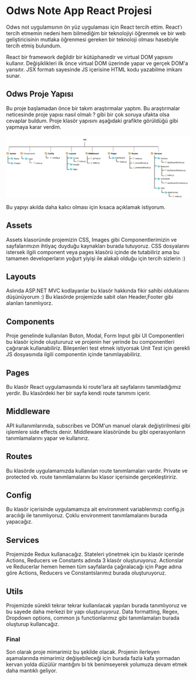 # Odws Note App React Projesi               

Odws not uygulamsının ön yüz uygulaması için React tercih ettim. React'ı tercih etmemin nedeni hem bilmediğim bir teknolojiyi öğrenmek ve bir web geliştiricisinin mutlaka öğrenmesi gereken bir teknoloji olması hasebiyle tercih etmiş bulundum.

React bir framework değildir bir kütüphanedir ve virtual DOM yapısını kullanır. Değişiklikleri ilk önce virtual DOM üzerinde yapar ve gerçek DOM'a yansıtır. JSX formatı sayesinde JS içerisine HTML kodu yazabilme imkanı sunar.


## Odws Proje Yapısı

Bu proje başlamadan önce bir takım araştırmalar yaptım. Bu araştırmalar neticesinde proje yapısı nasıl olmalı ? gibi bir çok soruya ufakta olsa cevaplar buldum. Proje klasör yapısını aşağıdaki grafikte görüldüğü gibi yapmaya karar verdim.

<img src="react-proje-mimarisi.png" alt="React Proje Mimarisi"/>

Bu yapıyı akılda daha kalıcı olması için kısaca açıklamak istiyorum.

## Assets
Assets klasoründe projemizin CSS, Images gibi Componentlerimizin ve sayfalarımızın ihtiyaç duyduğu kaynakları burada tutuyoruz. CSS dosyalarını istersek ilgili component veya pages klasörü içinde de tutabiliriz ama bu tamamen developerların yoğurt yiyişi ile alakalı olduğu için tercih sizlerin :)

## Layouts

Aslında ASP.NET MVC kodlayanlar bu klasör hakkında fikir sahibi olduklarını düşünüyorum :) Bu klasörde projemizde sabit olan Header,Footer gibi alanları tanımlıyorz.

## Components

Proje genelinde kullanılan Buton, Modal, Form Input gibi UI Componentleri bu klasör içinde oluştururuz ve projenin her yerinde bu componentleri çağırarak kullanabiliriz. Bileşenleri test etmek istiyorsak Unit Test için gerekli JS dosyasınıda ilgili componentin içinde tanımlayabiliriz.

## Pages
Bu klasör React uygulamasında ki route'lara ait sayfalarını tanımladığımız yerdir. Bu klasördeki her bir sayfa kendi route tanımını içerir.

## Middleware
API kullanımlarınıda, subscribes ve DOM'un manuel olarak değiştirilmesi gibi işlemlere side effects denir. Middleware klasöründe bu gibi operasyonların tanımlamalarını yapar ve kullanırız.

## Routes
Bu klasörde uygulamamızda kullanılan route tanımlamaları vardır. Private ve protected vb. route tanımlamalarını bu klasor içerisinde gerçekleştiririz.

## Config
Bu klasör içerisinde uygulamamıza ait environment variablerımızı config.js aracılığı ile tanımlıyoruz. Çoklu environment tanımlamalarını burada yapacağız.

## Services
Projemizde Redux kullanacağız. Stateleri yönetmek için bu klasör içerinde Actions, Reducers ve Constants adında 3 klasör oluşturuyoruz. Actionslar ve Reducerlar hemen hemen tüm sayfalarda çağıralacağı için Page adına göre Actions, Reducers ve Constantslarımız burada oluşturuyoruz.

## Utils
Projemizde sürekli tekrar tekrar kullanılacak yapıları burada tanımlıyoruz ve bu sayede daha merkezi bir yapı oluşturuyoruz. Data formatting, Regex, Dropdown options, common js functionlarımız gibi tanımlamaları burada oluşturup kullancağız.

### Final
Son olarak proje mimarimiz bu şekilde olacak. Projenin ilerleyen aşamalarında mimarimiz değişebileceği için burada fazla kafa yormadan kervan yolda düzülür mantığını bi tık benimseyerek yolumuza devam etmek daha mantıklı geliyor.





